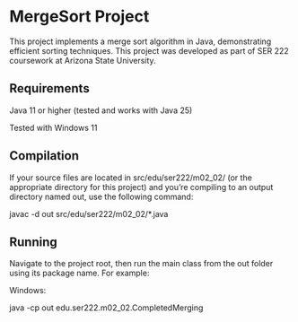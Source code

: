 # MergeSort Project

This project implements a merge sort algorithm in Java, demonstrating efficient sorting techniques. This project was developed as part of SER 222 coursework at Arizona State University.

## Requirements

Java 11 or higher (tested and works with Java 25)

Tested with Windows 11

## Compilation

If your source files are located in src/edu/ser222/m02_02/ (or the appropriate directory for this project) and you’re compiling to an output directory named out, use the following command:

javac -d out src/edu/ser222/m02_02/*.java

## Running

Navigate to the project root, then run the main class from the out folder using its package name. For example:

Windows:

java -cp out edu.ser222.m02_02.CompletedMerging

